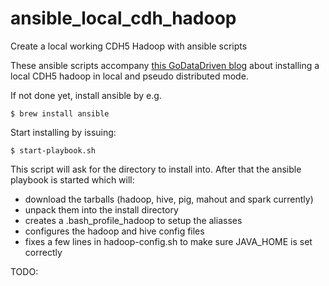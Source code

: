 ansible_local_cdh_hadoop
========================

Create a local working CDH5 Hadoop with ansible scripts

These ansible scripts accompany [this GoDataDriven blog](blog.godatadriven.com/automated-cdh5-hadoop-on-your-laptop-with-ansible.html) about installing a local CDH5 hadoop in local and pseudo distributed mode.

If not done yet, install ansible by e.g.

	$ brew install ansible

Start installing by issuing:

	$ start-playbook.sh

This script will ask for the directory to install into.
After that the ansible playbook is started which will:

- download the tarballs (hadoop, hive, pig, mahout and spark currently)
- unpack them into the install directory
- creates a .bash_profile_hadoop to setup the aliasses
- configures the hadoop and hive config files
- fixes a few lines in hadoop-config.sh to make sure JAVA_HOME is set correctly

TODO: 

